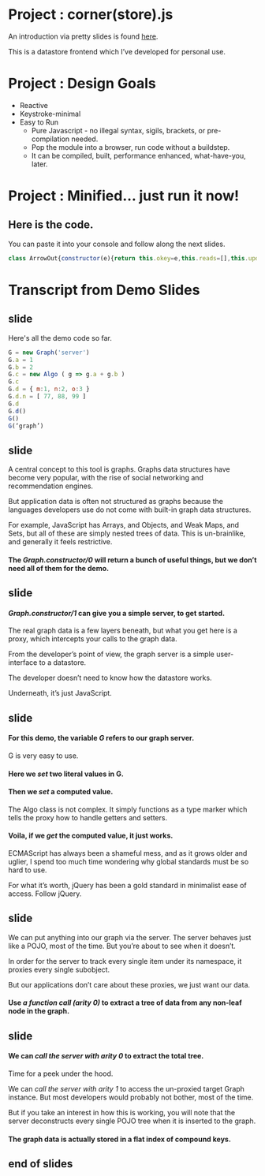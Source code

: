 # Project : corner(store).js

An introduction via pretty slides is found
[here](https://docs.google.com/presentation/d/1esYQhtpjGjE9KsLmrdkGLD642FO-jTEeEuHlg4h6MWk/edit#slide=id.p).

This is a datastore frontend which I’ve developed for personal use.

# Project : Design Goals

- Reactive
- Keystroke-minimal
- Easy to Run
  - Pure Javascript - no illegal syntax, sigils, brackets, or pre-compilation needed.
  - Pop the module into a browser, run code without a buildstep. 
  - It can be compiled, built, performance enhanced, what-have-you, later.

# Project : Minified... just run it now! 

## Here is the code.

You can paste it into your console and follow along the next slides.

```javascript
class ArrowOut{constructor(e){return this.okey=e,this.reads=[],this.updates=[],this.deletes=[],this}}class ArrowIn{constructor(e){return this.ikey=e,this.reads=[],this.updates=[],this.deletes=[],this}}class Algo{constructor(...e){if(1!==e.length)throw Error(`Algo.constructor : expected one and only one argument, received (${e.length}) arguments`);if("function"!=typeof e[0])throw Error("Algo.constructor : typeof (argument provided) was not 'function'");this.lambda=e[0];return this}}class Datum extends Function{constructor(...e){switch(super(),this.key,this.value,this.arrows={in:{},out:{}},this.log={reads:[],updates:[],deletes:[]},this.cache={stale:!1,hits:[],misses:[]},e.length){case 1:switch(typeof e[0]){case"string":return this.key=e[0],this;case"object":return this.key=Object.keys(e[0])[0],this.value=e[0][this.key],this;default:throw Error("Datum::constructor/1 called on n, where\n                        (typeof n) is not 'string' or 'object';  branch undefined")}default:throw Error("datum.constructor/n called, branch for this arity is undefined.")}}}class Graph extends Function{constructor(...e){switch(super(),this.vertices={},this.datumHandler=this.getDatumHandler(),this.graphHandler=this.getGraphHandler(),this.server=new Proxy(this,this.graphHandler),e.length){case 0:return{graph:this,server:this.server};case 1:switch(e[0]){case"server":return this.server;case"graph":return this;default:throw Error("Graph.constructor/1 called, the argument\n                        was not understood.")}break;default:throw Error("Graph.constructor/n called, where no branch was\n                defined for arity-n.")}}deleteVertex(e){if(!(e in this.vertices))return!0;if("object"==typeof this.vertices[e]("datum").value)for(const t in this.vertices)if(t.startsWith(e+".")&&!this.deleteVertex(t))return!1;return delete this.vertices[e],!(e in this.vertices)}getVertex(e){if(!(e in this.vertices))return;let t=this.vertices[e]();return t instanceof Algo?t.lambda(this.server):"object"==typeof t?this.vertices[e]:t}setVertex(...e){let t;switch(e.length){case 0:throw Error("graph.setVertex/0 called; unsupported arity.");case 1:console.warn("graph.setVertex/1 : rewrite & test for this branch");let r=e[0];t=new Datum(r),this.vertices[t.key]=new Proxy(t,this.datumHandler)}let r=e[0],s=e[1];if(!this.deleteVertex(r))return!1;if(t=new Datum({[r]:s}),"object"==typeof s)for(const e in s){let t=r+"."+e;if(!this.setVertex(t,s[e]))return!1}if(s instanceof Algo){let e=new Proxy({},{get:(e,s,n)=>{"causal"in t.arrows.in||(t.arrows.in.causal=[]),t.arrows.in.causal.push(new ArrowIn(s));let a=this.vertices[s]("datum");"causal"in a.arrows.out||(a.arrows.out.causal=[]),a.arrows.out.causal.push(new ArrowOut(r))}});s.lambda(e)}return this.vertices[t.key]=new Proxy(t,this.datumHandler),this.vertices[t.key]()==e[1]}getDatumHandler(){let e=this;return{apply:function(t,r,s){switch(s.length){case 0:let r=t;return"object"==typeof r.value?e.recoverEnumerableProperties(r):r.value;case 1:switch(s[0]){case"datum":return t;default:throw Error("graph.datumHandler.apply/1 : the argument was\n                                not understood")}default:throw Error("graph.datumHandler.apply/n, where arity-n has no defined branch")}},deleteProperty:function(t,r){return e.deleteVertex(r)},get:function(t,r,s){return e.getVertex(t.key+"."+r)},set:function(t,r,s,n){return e.setVertex(t.key+"."+r,s)}}}getGraphHandler(){let e=this;return{apply:function(t,r,s){switch(s.length){case 0:return e.recoverEnumerableProperties({});case 1:switch(s[0]){case"graph":return e;case"server":return e.server;default:throw Error("graph.graphHandler/1 called;\n                                the argument was not understood")}default:throw Error("graph.graphHandler/n called, where no\n                        branch is defined for arity-n")}},deleteProperty:function(t,r){return e.deleteVertex(r)},get:function(t,r,s){return e.getVertex(r)},set:function(t,r,s,n){return e.setVertex(r,s)}}}recoverEnumerableProperties(e){if(e instanceof Datum){for(const t in this.vertices)if(t.startsWith(e.key+".")){let r=t.slice(e.key.length+1);r.includes(".")||(e.value[r]=this.vertices[t]())}return e.value}for(const t in this.vertices)t.includes(".")||(e[t]=this.vertices[t]());return e}}globalThis.Algo=Algo,globalThis.Datum=Datum,globalThis.Graph=Graph;
```
# Transcript from Demo Slides

## slide

Here's all the demo code so far.

```javascript
G = new Graph('server')
G.a = 1
G.b = 2
G.c = new Algo ( g => g.a + g.b )
G.c
G.d = { m:1, n:2, o:3 }
G.d.n = [ 77, 88, 99 ]
G.d
G.d()
G()
G(‘graph’)
```

## slide

A central concept to this tool is graphs. Graphs data structures have become
very popular, with the rise of social networking and recommendation engines.

But application data is often not structured as graphs because the languages
developers use do not come with built-in graph data structures. 

For example, JavaScript has Arrays, and Objects, and Weak Maps, and Sets, but
all of these are simply nested trees of data. This is un-brainlike, and
generally it feels restrictive.

#### The *Graph.constructor/0* will return a bunch of useful things, but we don’t need all of them for the demo.

## slide

#### *Graph.constructor/1* can give you a simple server, to get started.

The real graph data is a few layers beneath, but what you get here is a proxy,
which intercepts your calls to the graph data.

From the developer’s point of view, the graph server is a simple user-interface
to a datastore.

The developer doesn’t need to know how the datastore works.

Underneath, it’s just JavaScript.

## slide

#### For this demo, the variable *G* refers to our graph server.

G is very easy to use.

#### Here we *set* two literal values in G.

#### Then we *set* a computed value.

The Algo class is not complex. It simply functions as a type marker which tells
the proxy how to handle getters and setters.

#### Voila, if we *get* the computed value, it just works.

ECMAScript has always been a shameful mess, and as it grows older and uglier, I
spend too much time wondering why global standards must be so hard to use.

For what it’s worth, jQuery has been a gold standard in minimalist ease of
access. Follow jQuery.

## slide

We can put anything into our graph via the server. The server behaves just like
a POJO, most of the time. But you’re about to see when it doesn’t.

In order for the server to track every single item under its namespace, it
proxies every single subobject.

But our applications don’t care about these proxies, we just want our data.

#### Use *a function call (arity 0)* to extract a tree of data from any non-leaf node in the graph.

## slide

#### We can *call the server with arity 0* to extract the total tree.

Time for a peek under the hood.

We can *call the server with arity 1* to access the un-proxied target Graph
instance. But most developers would probably not bother, most of the time.

But if you take an interest in how this is working, you will note that the
server deconstructs every single POJO tree when it is inserted to the graph.

#### The graph data is actually stored in a flat index of compound keys.

## end of slides
